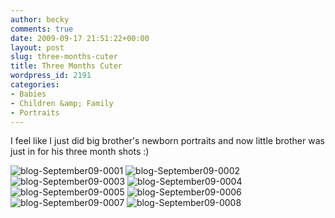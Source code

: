 ```yaml
---
author: becky
comments: true
date: 2009-09-17 21:51:22+00:00
layout: post
slug: three-months-cuter
title: Three Months Cuter
wordpress_id: 2191
categories:
- Babies
- Children &amp; Family
- Portraits
---
```


I feel like I just did big brother's newborn portraits and now little brother was just in for his three month shots :)




![blog-September09-0001](http://beta.beckyjenson.com/wp-content/uploads/2009/09/blog-September09-00011.jpg) ![blog-September09-0002](http://beta.beckyjenson.com/wp-content/uploads/2009/09/blog-September09-00021.jpg)![blog-September09-0003](http://beta.beckyjenson.com/wp-content/uploads/2009/09/blog-September09-00031.jpg) ![blog-September09-0004](http://beta.beckyjenson.com/wp-content/uploads/2009/09/blog-September09-00041.jpg)![blog-September09-0005](http://beta.beckyjenson.com/wp-content/uploads/2009/09/blog-September09-00051.jpg) ![blog-September09-0006](http://beta.beckyjenson.com/wp-content/uploads/2009/09/blog-September09-00061.jpg)![blog-September09-0007](http://beta.beckyjenson.com/wp-content/uploads/2009/09/blog-September09-00071.jpg) ![blog-September09-0008](http://beta.beckyjenson.com/wp-content/uploads/2009/09/blog-September09-00081.jpg)

